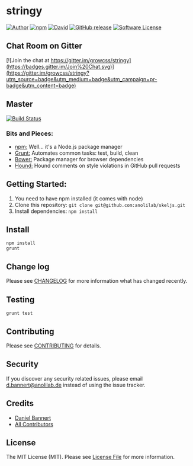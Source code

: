 # stringy

[![Author](http://img.shields.io/badge/author-@anolilab-blue.svg?style=flat-square)](https://twitter.com/@anolilab)
[![npm](https://img.shields.io/npm/v/growcss-string.svg?style=flat-square)](https://www.npmjs.com/package/growcss-string)
[![David](https://img.shields.io/david/growcss/stringy.svg?style=flat-square)](https://david-dm.org/growcss/stringy#info=dependencies&view=table)
[![GitHub release](https://img.shields.io/github/release/qubyte/rubidium.svg?style=flat-square)](https://github.com/growcss/stringy/releases)
[![Software License](https://img.shields.io/badge/license-MIT-brightgreen.svg?style=flat-square)](LICENSE)

## Chat Room on Gitter
[![Join the chat at https://gitter.im/growcss/stringy](https://badges.gitter.im/Join%20Chat.svg)](https://gitter.im/growcss/stringy?utm_source=badge&utm_medium=badge&utm_campaign=pr-badge&utm_content=badge)

## Master
[![Build Status](https://img.shields.io/travis/growcss/stringy.svg?branch=develop&style=flat-square)](https://travis-ci.org/growcss/stringy)

### Bits and Pieces:
* [npm:](https://npmjs.org/) Well... it's a Node.js package manager
* [Grunt:](http://gruntjs.com/) Automates common tasks: test, build, clean
* [Bower:](http://bower.io/) Package manager for browser dependencies
* [Hound:](https://houndci.com/) Hound comments on style violations in GitHub pull requests

## Getting Started:

1. You need to have npm installed (it comes with node)
2. Clone this repository: `git clone git@github.com:anolilab/skeljs.git`
3. Install dependencies: `npm install`

## Install

~~~
npm install
grunt
~~~

## Change log

Please see [CHANGELOG](CHANGELOG.md) for more information what has changed recently.

## Testing

~~~
grunt test
~~~

## Contributing

Please see [CONTRIBUTING](CONTRIBUTING.md) for details.

## Security

If you discover any security related issues, please email d.bannert@anolilab.de instead of using the issue tracker.

## Credits

- [Daniel Bannert](https://github.com/growcss)
- [All Contributors](../../contributors)

## License

The MIT License (MIT). Please see [License File](LICENSE.md) for more information.
